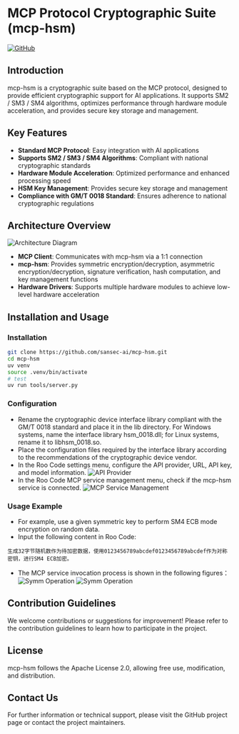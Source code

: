# MCP Protocol Cryptographic Suite (mcp-hsm)

[![GitHub](https://img.shields.io/github/license/sansec-ai/mcp-hsm)](https://github.com/sansec-ai/mcp-hsm)

## Introduction

mcp-hsm is a cryptographic suite based on the MCP protocol, designed to provide efficient cryptographic support for AI applications. It supports SM2 / SM3 / SM4 algorithms, optimizes performance through hardware module acceleration, and provides secure key storage and management.

## Key Features

- **Standard MCP Protocol**: Easy integration with AI applications
- **Supports SM2 / SM3 / SM4 Algorithms**: Compliant with national cryptographic standards
- **Hardware Module Acceleration**: Optimized performance and enhanced processing speed
- **HSM Key Management**: Provides secure key storage and management
- **Compliance with GM/T 0018 Standard**: Ensures adherence to national cryptographic regulations

## Architecture Overview

![Architecture Diagram](./doc/architecture.jpg)

- **MCP Client**: Communicates with mcp-hsm via a 1:1 connection
- **mcp-hsm**: Provides symmetric encryption/decryption, asymmetric encryption/decryption, signature verification, hash computation, and key management functions
- **Hardware Drivers**: Supports multiple hardware modules to achieve low-level hardware acceleration

## Installation and Usage

### Installation

```bash
git clone https://github.com/sansec-ai/mcp-hsm.git
cd mcp-hsm
uv venv
source .venv/bin/activate
# test
uv run tools/server.py
```

### Configuration
- Rename the cryptographic device interface library compliant with the GM/T 0018 standard and place it in the lib directory. For Windows systems, name the interface library hsm_0018.dll; for Linux systems, rename it to libhsm_0018.so.
- Place the configuration files required by the interface library according to the recommendations of the cryptographic device vendor.
- In the Roo Code settings menu, configure the API provider, URL, API key, and model information.
![API Provider](./doc/API提供商.png)
- In the Roo Code MCP service management menu, check if the mcp-hsm service is connected.
![MCP Service Management](./doc/MCP服务管理.png)

### Usage Example
- For example, use a given symmetric key to perform SM4 ECB mode encryption on random data.
- Input the following content in Roo Code:
```plaintext
生成32字节随机数作为待加密数据，使用0123456789abcdef0123456789abcdef作为对称密钥，进行SM4 ECB加密。
```
- The MCP service invocation process is shown in the following figures：
![Symm Operation](./doc/对称运算1.png)
![Symm Operation](./doc/对称运算2.png)

## Contribution Guidelines
We welcome contributions or suggestions for improvement! Please refer to the contribution guidelines to learn how to participate in the project.

## License
mcp-hsm follows the Apache License 2.0, allowing free use, modification, and distribution.

## Contact Us
For further information or technical support, please visit the GitHub project page or contact the project maintainers.